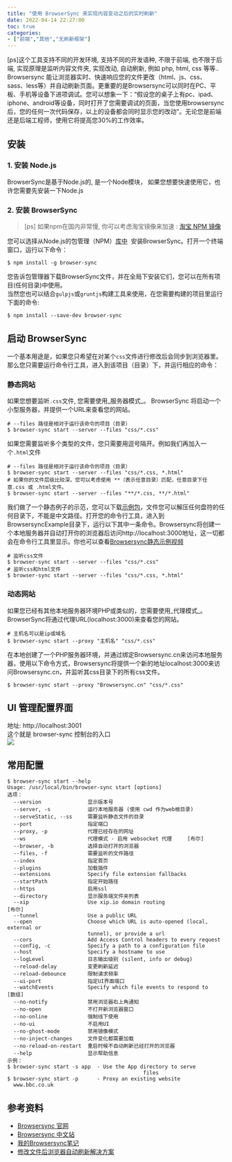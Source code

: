 ```yaml
---
title: "使用 BrowserSync 来实现内容变动之后的实时刷新"
date: 2022-04-14 22:27:00
toc: true
categories:
- ["前端","其他","无刷新框架"]
---
```


[ps]这个工具支持不同的开发环境, 支持不同的开发语种, 不限于前端, 也不限于后端, 实现原理是监听内容文件夹, 实现改动, 自动刷新, 例如 php, html, css 等等..<br />Browsersync 能让浏览器实时、快速响应您的文件更改（html、js、css、sass、less等）并自动刷新页面。更重要的是Browsersync可以同时在PC、平板、手机等设备下进项调试。您可以想象一下：“假设您的桌子上有pc、ipad、iphone、android等设备，同时打开了您需要调试的页面，当您使用browsersync后，您的任何一次代码保存，以上的设备都会同时显示您的改动”。无论您是前端还是后端工程师，使用它将提高您30%的工作效率。


## 安装

### 1. 安装 Node.js
BrowserSync是基于Node.js的, 是一个Node模块， 如果您想要快速使用它，也许您需要先安装一下Node.js

### 2. 安装 BrowserSync
> [ps] 如果npm在国内非常慢, 你可以考虑淘宝镜像来加速 : [淘宝 NPM 镜像](http://npm.taobao.org/)

您可以选择从Node.js的包管理（NPM）[库中](https://npmjs.org/package/browser-sync)  安装BrowserSync。打开一个终端窗口，运行以下命令：
```
$ npm install -g browser-sync
```
您告诉包管理器下载BrowserSync文件，并在全局下安装它们，您可以在所有项目(任何目录)中使用。<br />当然您也可以结合`gulpjs`或`gruntjs`构建工具来使用，在您需要构建的项目里运行下面的命令:
```
$ npm install --save-dev browser-sync
```

## 启动 BrowserSync
一个基本用途是，如果您只希望在对某个`css`文件进行修改后会同步到浏览器里。那么您只需要运行命令行工具，进入到该项目（目录）下，并运行相应的命令：

### 静态网站
如果您想要监听`.css`文件, 您需要使用_服务器模式_。 BrowserSync 将启动一个小型服务器，并提供一个URL来查看您的网站。
```
# --files 路径是相对于运行该命令的项目（目录） 
$ browser-sync start --server --files "css/*.css"
```
如果您需要监听多个类型的文件，您只需要用逗号隔开。例如我们再加入一个`.html`文件
```
# --files 路径是相对于运行该命令的项目（目录） 
$ browser-sync start --server --files "css/*.css, *.html"
# 如果你的文件层级比较深，您可以考虑使用 **（表示任意目录）匹配，任意目录下任意.css 或 .html文件。 
$ browser-sync start --server --files "**/*.css, **/*.html"
```
我们做了一个静态例子的示范，您可以下载[示例包](http://www.browsersync.cn/example/packages/BrowsersyncExample.zip)，文件您可以解压任何盘符的任何目录下，不能是中文路径。打开您的命令行工具，进入到BrowsersyncExample目录下，运行以下其中一条命令。Browsersync将创建一个本地服务器并自动打开你的浏览器后访问http://localhost:3000地址，这一切都会在命令行工具里显示。你也可以查看[Browsersync静态示例视频](http://www.browsersync.cn/example/video/browsersync1.mp4)
```
# 监听css文件 
$ browser-sync start --server --files "css/*.css"
# 监听css和html文件 
$ browser-sync start --server --files "css/*.css, *.html"
```

### 动态网站
如果您已经有其他本地服务器环境PHP或类似的，您需要使用_代理模式_。 BrowserSync将通过代理URL(localhost:3000)来查看您的网站。
```
# 主机名可以是ip或域名
$ browser-sync start --proxy "主机名" "css/*.css"
```
在本地创建了一个PHP服务器环境，并通过绑定Browsersync.cn来访问本地服务器，使用以下命令方式，Browsersync将提供一个新的地址localhost:3000来访问Browsersync.cn，并监听其css目录下的所有css文件。
```
$ browser-sync start --proxy "Browsersync.cn" "css/*.css"
```

## UI 管理配置界面
地址: http://localhost:3001<br />这个就是 browser-sync 控制台的入口<br />![](media/15038439595338/15038447473420.jpg)

## 常用配置
```
$ browser-sync start --help
Usage: /usr/local/bin/browser-sync start [options]
选项：
  --version               显示版本号
  --server, -s            运行本地服务器 (使用 cwd 作为web根目录)
  --serveStatic, --ss     需要监听静态文件的目录
  --port                  指定端口
  --proxy, -p             代理已经存在的网址
  --ws                    代理模式 - 启用 websocket 代理     [布尔]
  --browser, -b           选择自动打开的浏览器
  --files, -f             需要监听的文件路径
  --index                 指定首页
  --plugins               加载插件
  --extensions            Specify file extension fallbacks
  --startPath             指定开始路径
  --https                 启用ssl
  --directory             显示服务端文件夹列表
  --xip                   Use xip.io domain routing                       [布尔]
  --tunnel                Use a public URL
  --open                  Choose which URL is auto-opened (local, external or
                          tunnel), or provide a url
  --cors                  Add Access Control headers to every request 
  --config, -c            Specify a path to a configuration file
  --host                  Specify a hostname to use
  --logLevel              日志输出级别 (silent, info or debug)
  --reload-delay          变更刷新延迟
  --reload-debounce       限制请求频率
  --ui-port               指定UI界面端口
  --watchEvents           Specify which file events to respond to         [数组]
  --no-notify             禁用浏览器右上角通知
  --no-open               不打开新浏览器窗口
  --no-online             强制线下使用
  --no-ui                 不启用UI
  --no-ghost-mode         禁用镜像模式
  --no-inject-changes     文件变化都需要加载
  --no-reload-on-restart  重启时候不自动刷新已经打开的浏览器
  --help                  显示帮助信息
示例：
$ browser-sync start -s app  - Use the App directory to serve
                                            files
$ browser-sync start -p      - Proxy an existing website
  www.bbc.co.uk
```

## 参考资料

- [Browsersync 官网](https://www.browsersync.io/)
- [Browsersync 中文站](http://www.browsersync.cn/)
- [我的Browsersync笔记](http://yanhaijing.com/tool/2015/12/26/my-browsersync/)
- [修改文件后浏览器自动刷新解决方案](https://segmentfault.com/a/1190000003709651)

